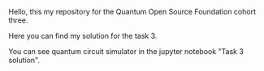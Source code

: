 Hello, this my repository for the Quantum Open Source Foundation cohort three.

Here you can find my solution for the task 3.

You can see quantum circuit simulator in the jupyter notebook "Task 3 solution".

